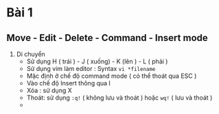# Bài  1

## Move - Edit - Delete - Command - Insert mode

1. Di chuyển 
    - Sử dụng H ( trái ) - J ( xuống) - K (lên ) - L ( phải )
    - Sử dụng vim làm editor : Syntax `vi *filename`
    - Mặc định ở chế độ command mode ( có thể thoát qua ESC )
    - Vào chế độ Insert thông qua I
    - Xóa : sử dụng X
    - Thoát: sử dụng `:q!` ( không lưu và thoát ) hoặc `wq!` ( lưu và thoát )
    -